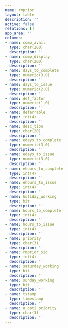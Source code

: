 ```yaml
---
name: rmprior
layout: table
description: ''
active: false
relations: []
app_area: ''
columns:
- name: comp_avail
  type: char(200)
  description: ''
- name: comp_display
  type: char(200)
  description: ''
- name: days_to_complete
  type: numeric(3,0)
  description: ''
- name: days_to_issue
  type: numeric(2,0)
  description: ''
- name: def_factor
  type: numeric(1,0)
  description: ''
- name: deferrable
  type: int(4)
  description: ''
- name: desc_tion
  type: char(20)
  description: ''
- name: edays_to_complete
  type: numeric(3,0)
  description: ''
- name: edays_to_issue
  type: numeric(3,0)
  description: ''
- name: ehours_to_complete
  type: int(4)
  description: ''
- name: ehours_to_issue
  type: int(4)
  description: ''
- name: holiday_working
  type: bit
  description: ''
- name: hours_to_complete
  type: int(4)
  description: ''
- name: hours_to_issue
  type: int(4)
  description: ''
- name: priority
  type: char(3)
  description: ''
- name: rmprior_sid
  type: int(4)
  description: ''
- name: saturday_working
  type: bit
  description: ''
- name: sunday_working
  type: bit
  description: ''
- name: tstamp
  type: timestamp
  description: ''
- name: u_opti_priority
  type: char(3)
  description: ''
---
```


